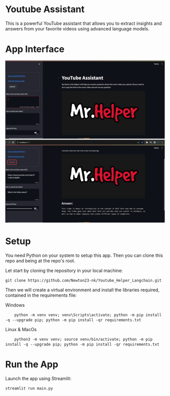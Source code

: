 # Youtube Assistant
This is a powerful YouTube assistant that allows you to extract insights and answers from your favorite videos using advanced language models.

# App Interface
![Interface](Images/Interface.png)
![Interface](Images/Output.png)


# Setup
You need Python on your system to setup this app. Then you can clone this repo and being at the repo's root.

Let start by cloning the repository in your local machine:

``````
git clone https://github.com/Newton23-nk/Youtube_Helper_Langchain.git
``````
Then we will create a virtual environment and install the libraries required, contained in the requirements file:

Windows
``````
    python -m venv venv; venv\Scripts\activate; python -m pip install -q --upgrade pip; python -m pip install -qr requirements.txt 
``````

Linux & MacOs
``````
    python3 -m venv venv; source venv/bin/activate; python -m pip install -q --upgrade pip; python -m pip install -qr requirements.txt
``````  

# Run the App
Launch the app using Streamlit:
``````
streamlit run main.py
``````
